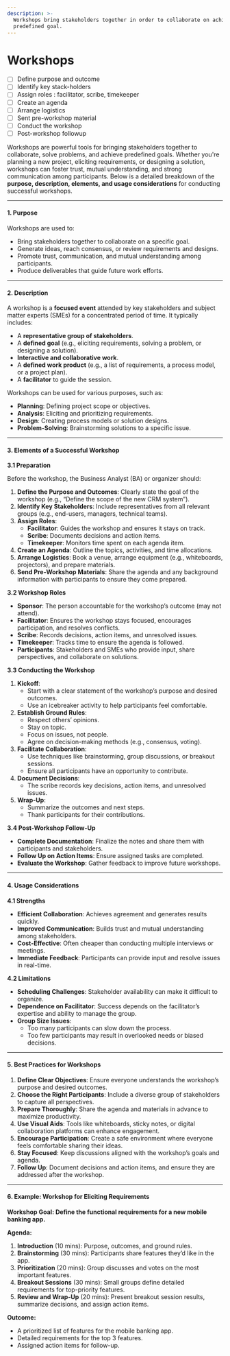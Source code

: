 ```yaml
---
description: >-
  Workshops bring stakeholders together in order to collaborate on achieving a
  predefined goal.
---
```


# Workshops

* [ ] Define purpose and outcome
* [ ] Identify key stack-holders
* [ ] Assign roles : facilitator, scribe, timekeeper
* [ ] Create an agenda
* [ ] Arrange logistics
* [ ] Sent pre-workshop material
* [ ] Conduct the workshop
* [ ] Post-workshop followup

Workshops are powerful tools for bringing stakeholders together to collaborate, solve problems, and achieve predefined goals. Whether you're planning a new project, eliciting requirements, or designing a solution, workshops can foster trust, mutual understanding, and strong communication among participants. Below is a detailed breakdown of the **purpose, description, elements, and usage considerations** for conducting successful workshops.

***

#### **1. Purpose**

Workshops are used to:

* Bring stakeholders together to collaborate on a specific goal.
* Generate ideas, reach consensus, or review requirements and designs.
* Promote trust, communication, and mutual understanding among participants.
* Produce deliverables that guide future work efforts.

***

#### **2. Description**

A workshop is a **focused event** attended by key stakeholders and subject matter experts (SMEs) for a concentrated period of time. It typically includes:

* A **representative group of stakeholders**.
* A **defined goal** (e.g., eliciting requirements, solving a problem, or designing a solution).
* **Interactive and collaborative work**.
* A **defined work product** (e.g., a list of requirements, a process model, or a project plan).
* A **facilitator** to guide the session.

Workshops can be used for various purposes, such as:

* **Planning**: Defining project scope or objectives.
* **Analysis**: Eliciting and prioritizing requirements.
* **Design**: Creating process models or solution designs.
* **Problem-Solving**: Brainstorming solutions to a specific issue.

***

#### **3. Elements of a Successful Workshop**

**3.1 Preparation**

Before the workshop, the Business Analyst (BA) or organizer should:

1. **Define the Purpose and Outcomes**: Clearly state the goal of the workshop (e.g., “Define the scope of the new CRM system”).
2. **Identify Key Stakeholders**: Include representatives from all relevant groups (e.g., end-users, managers, technical teams).
3. **Assign Roles**:
   * **Facilitator**: Guides the workshop and ensures it stays on track.
   * **Scribe**: Documents decisions and action items.
   * **Timekeeper**: Monitors time spent on each agenda item.
4. **Create an Agenda**: Outline the topics, activities, and time allocations.
5. **Arrange Logistics**: Book a venue, arrange equipment (e.g., whiteboards, projectors), and prepare materials.
6. **Send Pre-Workshop Materials**: Share the agenda and any background information with participants to ensure they come prepared.

**3.2 Workshop Roles**

* **Sponsor**: The person accountable for the workshop’s outcome (may not attend).
* **Facilitator**: Ensures the workshop stays focused, encourages participation, and resolves conflicts.
* **Scribe**: Records decisions, action items, and unresolved issues.
* **Timekeeper**: Tracks time to ensure the agenda is followed.
* **Participants**: Stakeholders and SMEs who provide input, share perspectives, and collaborate on solutions.

**3.3 Conducting the Workshop**

1. **Kickoff**:
   * Start with a clear statement of the workshop’s purpose and desired outcomes.
   * Use an icebreaker activity to help participants feel comfortable.
2. **Establish Ground Rules**:
   * Respect others’ opinions.
   * Stay on topic.
   * Focus on issues, not people.
   * Agree on decision-making methods (e.g., consensus, voting).
3. **Facilitate Collaboration**:
   * Use techniques like brainstorming, group discussions, or breakout sessions.
   * Ensure all participants have an opportunity to contribute.
4. **Document Decisions**:
   * The scribe records key decisions, action items, and unresolved issues.
5. **Wrap-Up**:
   * Summarize the outcomes and next steps.
   * Thank participants for their contributions.

**3.4 Post-Workshop Follow-Up**

* **Complete Documentation**: Finalize the notes and share them with participants and stakeholders.
* **Follow Up on Action Items**: Ensure assigned tasks are completed.
* **Evaluate the Workshop**: Gather feedback to improve future workshops.

***

#### **4. Usage Considerations**

**4.1 Strengths**

* **Efficient Collaboration**: Achieves agreement and generates results quickly.
* **Improved Communication**: Builds trust and mutual understanding among stakeholders.
* **Cost-Effective**: Often cheaper than conducting multiple interviews or meetings.
* **Immediate Feedback**: Participants can provide input and resolve issues in real-time.

**4.2 Limitations**

* **Scheduling Challenges**: Stakeholder availability can make it difficult to organize.
* **Dependence on Facilitator**: Success depends on the facilitator’s expertise and ability to manage the group.
* **Group Size Issues**:
  * Too many participants can slow down the process.
  * Too few participants may result in overlooked needs or biased decisions.

***

#### **5. Best Practices for Workshops**

1. **Define Clear Objectives**: Ensure everyone understands the workshop’s purpose and desired outcomes.
2. **Choose the Right Participants**: Include a diverse group of stakeholders to capture all perspectives.
3. **Prepare Thoroughly**: Share the agenda and materials in advance to maximize productivity.
4. **Use Visual Aids**: Tools like whiteboards, sticky notes, or digital collaboration platforms can enhance engagement.
5. **Encourage Participation**: Create a safe environment where everyone feels comfortable sharing their ideas.
6. **Stay Focused**: Keep discussions aligned with the workshop’s goals and agenda.
7. **Follow Up**: Document decisions and action items, and ensure they are addressed after the workshop.

***

#### **6. Example: Workshop for Eliciting Requirements**

**Workshop Goal: Define the functional requirements for a new mobile banking app.**

**Agenda:**

1. **Introduction** (10 mins): Purpose, outcomes, and ground rules.
2. **Brainstorming** (30 mins): Participants share features they’d like in the app.
3. **Prioritization** (20 mins): Group discusses and votes on the most important features.
4. **Breakout Sessions** (30 mins): Small groups define detailed requirements for top-priority features.
5. **Review and Wrap-Up** (20 mins): Present breakout session results, summarize decisions, and assign action items.

**Outcome:**

* A prioritized list of features for the mobile banking app.
* Detailed requirements for the top 3 features.
* Assigned action items for follow-up.
